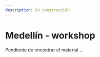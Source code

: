 ```yaml
---
description: En construcción
---
```


# Medellín - workshop

Pendiente de encontrar el material ...

